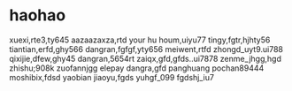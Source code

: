# haohao
xuexi,rte3,ty645
aazaazaxza,rtd
your hu houm,uiyu77
tingy,fgtr,hjhty56
tiantian,erfd,ghy566
dangran,fgfgf,yty656
meiwent,rtfd
zhongd_uyt9.ui788
qixijie,dfew,ghy45
dangran,5654rt
zaiqx,gfd,gfds..ui7878
zenme_jhgg,hgd
zhishu;908k
zuofannjgg
elepay
dangra,gfd
panghuang
pochan89444
moshibix,fdsd
yaobian
jiaoyu,fgds
yuhgf_099
fgdshj_iu7
